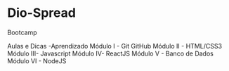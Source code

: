 # Dio-Spread
Bootcamp

Aulas e Dicas  -Aprendizado 
Módulo I - Git GitHub
Módulo II - HTML/CSS3
Módulo III- Javascript
Módulo IV- ReactJS
Módulo V - Banco de Dados
Módulo VI - NodeJS
